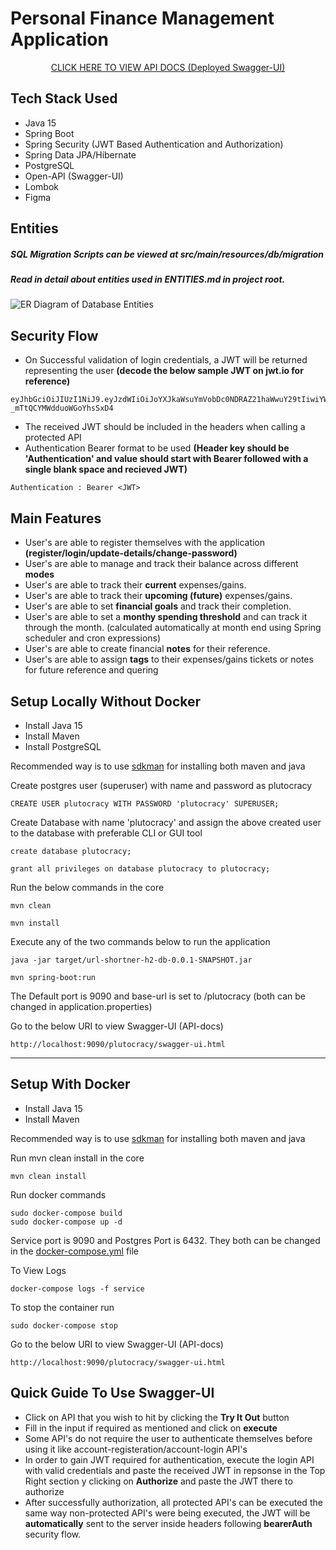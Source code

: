 # Personal Finance Management Application

<center>
	<a target='_blank' href='https://plutcracy.herokuapp.com/plutcracy/swagger-ui.html'>CLICK HERE TO VIEW API DOCS (Deployed Swagger-UI)</a>
</center>

## Tech Stack Used 
* Java 15
* Spring Boot
* Spring Security (JWT Based Authentication and Authorization)
* Spring Data JPA/Hibernate
* PostgreSQL
* Open-API (Swagger-UI)
* Lombok
* Figma

## Entities
##### SQL Migration Scripts can be viewed at src/main/resources/db/migration
##### Read in detail about entities used in ENTITIES.md in project root.
![ER Diagram of Database Entities](https://user-images.githubusercontent.com/69693621/119250906-e7159b80-bbc0-11eb-930d-944714b986f6.jpeg)


## Security Flow
* On Successful validation of login credentials, a JWT will be returned representing the user **(decode the below sample JWT on jwt.io for reference)**

```
eyJhbGciOiJIUzI1NiJ9.eyJzdWIiOiJoYXJkaWsuYmVobDc0NDRAZ21haWwuY29tIiwiYWNjb3VudF9jcmVhdGlvbl90aW1lc3RhbXAiOiIyMDIxLTA1LTIyVDExOjIyOjE5LjQ5MTQ4NiIsInVzZXJfaWQiOiIzODQ3ZjYxYy1hNjc0LTQ0N2UtYmQ0ZC0wZThhODk3NTg2YmQiLCJ0b3RhbF9iYWxhbmNlX2lkIjoiMWQyZWNiMzctMDNkNS00YjhhLWI0Y2MtMDllZTBmYjQwMDM3Iiwic2NvcGUiOiJ1c2VyIiwibmFtZSI6IkhhcmRpayBCZWhsIiwiZXhwIjoxNjIxNzA4NDE0LCJpYXQiOjE2MjE2NzI0MTR9.XaqcTVYUuBIBtp74pJK-_mTtQCYMWdduoWGoYhsSxD4
```
* The received JWT should be included in the headers when calling a protected API
* Authentication Bearer format to be used **(Header key should be 'Authentication' and value should start with Bearer followed with a single blank space and recieved JWT)**

```
Authentication : Bearer <JWT>
```

## Main Features
* User's are able to register themselves with the application **(register/login/update-details/change-password)**
* User's are able to manage and track their balance across different **modes**
* User's are able to track their **current** expenses/gains.
* User's are able to track their **upcoming (future)** expenses/gains.
* User's are able to set **financial goals** and track their completion.
* User's are able to set a **monthy spending threshold** and can track it through the month. (calculated automatically at month end using Spring scheduler and cron expressions)
* User's are able to create financial **notes** for their reference.
* User's are able to assign **tags** to their expenses/gains tickets or notes for future reference and quering


## Setup Locally Without Docker

* Install Java 15
* Install Maven
* Install PostgreSQL

Recommended way is to use [sdkman](https://sdkman.io/) for installing both maven and java

Create postgres user (superuser) with name and password as plutocracy

```
CREATE USER plutocracy WITH PASSWORD 'plutocracy' SUPERUSER;
```
Create Database with name 'plutocracy' and assign the above created user to the database with preferable CLI or GUI tool

```
create database plutocracy;
```

```
grant all privileges on database plutocracy to plutocracy;
```

Run the below commands in the core

```
mvn clean
```

```
mvn install
```

Execute any of the two commands below to run the application

```
java -jar target/url-shortner-h2-db-0.0.1-SNAPSHOT.jar
```

```
mvn spring-boot:run
```

The Default port is 9090 and base-url is set to /plutocracy (both can be changed in application.properties)

Go to the below URI to view Swagger-UI (API-docs)

```
http://localhost:9090/plutocracy/swagger-ui.html
```

---

## Setup With Docker
* Install Java 15
* Install Maven

Recommended way is to use [sdkman](https://sdkman.io/) for installing both maven and java

Run mvn clean install in the core

```
mvn clean install
```

Run docker commands

```
sudo docker-compose build
sudo docker-compose up -d
```

Service port is 9090 and Postgres Port is 6432. They both can be changed in the [docker-compose.yml](docker-compose.yml) file

To View Logs

```
docker-compose logs -f service
```

To stop the container run

```
sudo docker-compose stop
```

Go to the below URI to view Swagger-UI (API-docs)

```
http://localhost:9090/plutocracy/swagger-ui.html
```

## Quick Guide To Use Swagger-UI

* Click on API that you wish to hit by clicking the **Try It Out** button
* Fill in the input if required as mentioned and click on **execute**
* Some API's do not require the user to authenticate themselves before using it like account-registeration/account-login API's
* In order to gain JWT required for authentication, execute the login API with valid credentials and paste the received JWT in repsonse in the Top Right section y clicking on **Authorize** and paste the JWT there to authorize
* After successfully authorization, all protected API's can be executed the same way non-protected API's were being executed, the JWT will be **automatically** sent to the server inside headers following **bearerAuth** security flow. 

